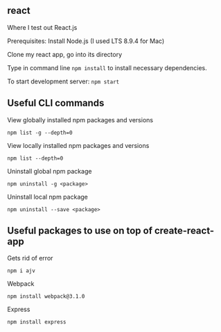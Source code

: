 ## react
Where I test out React.js

Prerequisites:
Install Node.js (I used LTS 8.9.4 for Mac) <br />


Clone my react app, go into its directory <br />

Type in command line `npm install` to install necessary dependencies.

To start development server: `npm start`

## Useful CLI commands

View globally installed npm packages and versions

```npm list -g --depth=0```

View locally installed npm packages and versions

```npm list --depth=0```

Uninstall global npm package

```npm uninstall -g <package>```

Uninstall local npm package

```npm uninstall --save <package>```

## Useful packages to use on top of create-react-app

Gets rid of error

```npm i ajv```

Webpack

```npm install webpack@3.1.0```

Express

```npm install express```

